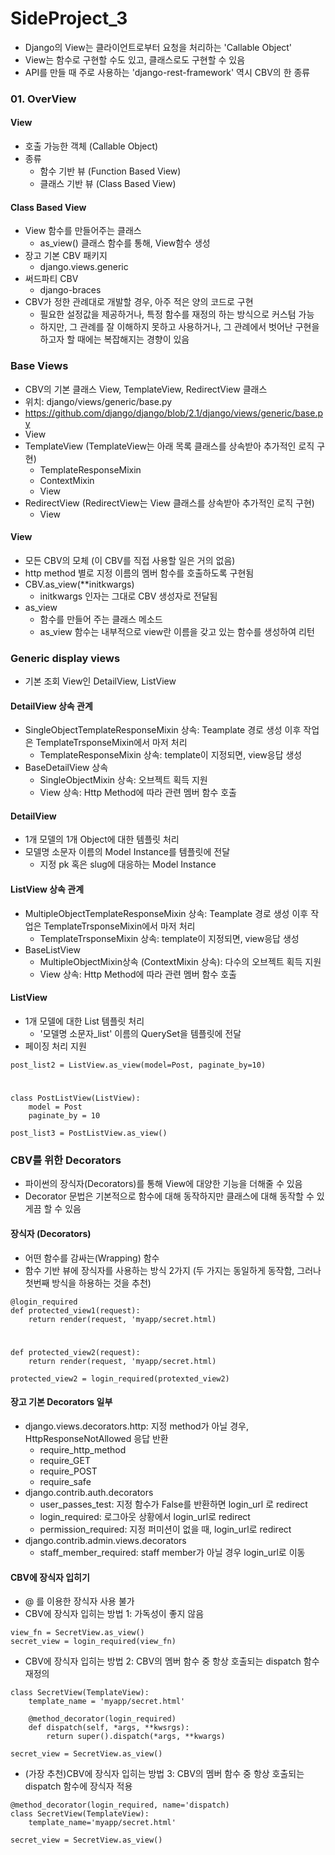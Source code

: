 # SideProject_3
- Django의 View는 클라이언트로부터 요청을 처리하는 'Callable Object'
- View는 함수로 구현할 수도 있고, 클래스로도 구현할 수 있음
- API를 만들 때 주로 사용하는 'django-rest-framework' 역시 CBV의 한 종류

### 01. OverView
#### View
- 호출 가능한 객체 (Callable Object)
- 종류
  - 함수 기반 뷰 (Function Based View)
  - 클래스 기반 뷰 (Class Based View)

#### Class Based View
- View 함수를 만들어주는 클래스
  - as_view() 클래스 함수를 통해, View함수 생성
- 장고 기본 CBV 패키지
  - django.views.generic
- 써드파티 CBV
  - django-braces
- CBV가 정한 관례대로 개발할 경우, 아주 적은 양의 코드로 구현
  - 필요한 설정값을 제공하거나, 특정 함수를 재정의 하는 방식으로 커스텀 가능
  - 하지만, 그 관례를 잘 이해하지 못하고 사용하거나, 그 관례에서 벗어난 구현을 하고자 할 때에는 복잡해지는 경향이 있음

### Base Views
- CBV의 기본 클래스 View, TemplateView, RedirectView 클래스
- 위치: django/views/generic/base.py
- https://github.com/django/django/blob/2.1/django/views/generic/base.py
- View
- TemplateView (TemplateView는 아래 목록 클래스를 상속받아 추가적인 로직 구현)
  - TemplateResponseMixin
  - ContextMixin
  - View
- RedirectView (RedirectView는 View 클래스를 상속받아 추가적인 로직 구현)
  - View

#### View
- 모든 CBV의 모체 (이 CBV를 직접 사용할 일은 거의 없음)
- http method 별로 지정 이름의 멤버 함수를 호출하도록 구현됨
- CBV.as_view(**initkwargs)
  - initkwargs 인자는 그대로 CBV 생성자로 전달됨
- as_view
  - 함수를 만들어 주는 클래스 메소드
  - as_view 함수는 내부적으로 view란 이름을 갖고 있는 함수를 생성하여 리턴

### Generic display views
- 기본 조회 View인 DetailView, ListView

#### DetailView 상속 관계
- SingleObjectTemplateResponseMixin 상속: Teamplate 경로 생성 이후 작업은 TemplateTrsponseMixin에서 마저 처리
  - TemplateResponseMixin 상속: template이 지정되면, view응답 생성
- BaseDetailView 상속
  - SingleObjectMixin 상속: 오브젝트 획득 지원
  - View 상속: Http Method에 따라 관련 멤버 함수 호출
#### DetailView
- 1개 모델의 1개 Object에 대한 템플릿 처리
- 모델명 소문자 이름의 Model Instance를 템플릿에 전달
  - 지정 pk 혹은 slug에 대응하는 Model Instance

#### ListView 상속 관계
- MultipleObjectTemplateResponseMixin 상속: Teamplate 경로 생성 이후 작업은 TemplateTrsponseMixin에서 마저 처리
  - TemplateTrsponseMixin 상속: template이 지정되면, view응답 생성
- BaseListView
  - MultipleObjectMixin상속 (ContextMixin 상속): 다수의 오브젝트 획득 지원
  - View 상속: Http Method에 따라 관련 멤버 함수 호출
#### ListView
- 1개 모델에 대한 List 템플릿 처리
  - '모델명 소문자_list' 이름의 QuerySet을 템플릿에 전달
- 페이징 처리 지원
```
post_list2 = ListView.as_view(model=Post, paginate_by=10)
```
#
```
class PostListView(ListView):
    model = Post
    paginate_by = 10

post_list3 = PostListView.as_view()
```

### CBV를 위한 Decorators
- 파이썬의 장식자(Decorators)를 통해 View에 대양한 기능을 더해줄 수 있음
- Decorator 문법은 기본적으로 함수에 대해 동작하지만 클래스에 대해 동작할 수 있게끔 할 수 있음

#### 장식자 (Decorators)
- 어떤 함수를 감싸는(Wrapping) 함수
- 함수 기반 뷰에 장식자를 사용하는 방식 2가지 (두 가지는 동일하게 동작함, 그러나 첫번째 방식을 하용하는 것을 추천)
```
@login_required
def protected_view1(request):
    return render(request, 'myapp/secret.html)
```
#
```
def protected_view2(request):
    return render(request, 'myapp/secret.html)

protected_view2 = login_required(protexted_view2)
```
#### 장고 기본 Decorators 일부
- django.views.decorators.http: 지정 method가 아닐 경우, HttpResponseNotAllowed 응답 반환
  - require_http_method
  - require_GET
  - require_POST
  - require_safe
- django.contrib.auth.decorators
  - user_passes_test: 지정 함수가 False를 반환하면 login_url 로 redirect
  - login_required: 로그아웃 상황에서 login_url로 redirect
  - permission_required: 지정 퍼미션이 없을 때, login_url로 redirect
- django.contrib.admin.views.decorators
  - staff_member_required: staff member가 아닐 경우 login_url로 이동
#### CBV에 장식자 입히기
- @ 를 이용한 장식자 사용 불가
- CBV에 장식자 입히는 방법 1: 가독성이 좋지 않음
```
view_fn = SecretView.as_view()
secret_view = login_required(view_fn)
```
- CBV에 장식자 입히는 방법 2: CBV의 멤버 함수 중 항상 호출되는 dispatch 함수 재정의
```
class SecretView(TemplateView): 
    template_name = 'myapp/secret.html'

    @method_decorator(login_required)
    def dispatch(self, *args, **kwsrgs):
        return super().dispatch(*args, **kwargs)

secret_view = SecretView.as_view()
```
- (가장 추천)CBV에 장식자 입히는 방법 3: CBV의 멤버 함수 중 항상 호출되는 dispatch 함수에 장식자 적용
```
@method_decorator(login_required, name='dispatch)
class SecretView(TemplateView):
    template_name='myapp/secret.html'

secret_view = SecretView.as_view()
```